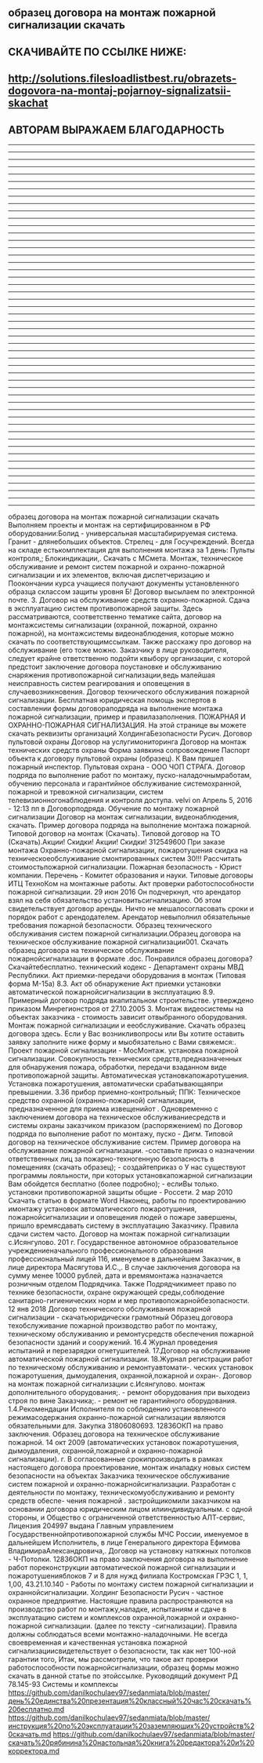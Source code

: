 образец договора на монтаж пожарной сигнализации скачать
--------------------------------------------------
СКАЧИВАЙТЕ ПО ССЫЛКЕ НИЖЕ:
--------------------------------------------------
http://solutions.filesloadlistbest.ru/obrazets-dogovora-na-montaj-pojarnoy-signalizatsii-skachat
--------------------------------------------------
АВТОРАМ ВЫРАЖАЕМ БЛАГОДАРНОСТЬ
--------------------------------------------------
--------------------------------------------------
--------------------------------------------------
--------------------------------------------------
--------------------------------------------------
--------------------------------------------------
--------------------------------------------------
--------------------------------------------------
--------------------------------------------------
--------------------------------------------------
--------------------------------------------------
--------------------------------------------------
--------------------------------------------------
--------------------------------------------------
--------------------------------------------------
--------------------------------------------------
--------------------------------------------------
--------------------------------------------------
--------------------------------------------------
--------------------------------------------------
--------------------------------------------------
--------------------------------------------------
--------------------------------------------------
--------------------------------------------------
--------------------------------------------------
--------------------------------------------------
--------------------------------------------------
--------------------------------------------------
--------------------------------------------------
--------------------------------------------------
--------------------------------------------------
--------------------------------------------------
--------------------------------------------------
--------------------------------------------------
--------------------------------------------------
--------------------------------------------------
--------------------------------------------------
--------------------------------------------------
--------------------------------------------------
--------------------------------------------------
--------------------------------------------------
--------------------------------------------------
--------------------------------------------------
--------------------------------------------------
--------------------------------------------------
--------------------------------------------------
--------------------------------------------------
--------------------------------------------------
--------------------------------------------------
--------------------------------------------------
--------------------------------------------------
образец договора на монтаж пожарной сигнализации скачать Выполняем проекты и монтаж на сертифицированном в РФ оборудовании:Болид - универсальная масштабирируемая система. Гранит - длянебольших объектов. Стрелец - для Госучреждений. Всегда на складе естькомплектация для выполнения монтажа за 1 день: Пульты контроля,; Блокиндикации,. Скачать с МСмета. Монтаж, техническое обслуживание и ремонт систем пожарной и охранно-пожарной сигнализации и их элементов, включая диспетчеризацию и  Поокончании курса учащиеся получают документы установленного образца склассом защиты уровня Б!  Договор высылаем по электронной почте. 3. Договор на обслуживание средств охранно-пожарной. Сдача в эксплуатацию систем противопожарной защиты. Здесь рассматриваются, соответственно тематике сайта, договор на монтажсистемы сигнализации (охранной, пожарной, охранно пожарной), на монтажсистемы видеонаблюдения, которые можно скачать по соответствующимссылкам. Также расскажу про договор на обслуживание (его тоже можно. Заказчику в лице руководителя, следует крайне ответственно подойти квыбору организации, с которой предстоит заключение договора поустановке и обслуживанию снаряжения противопожарной сигнализации,ведь малейшая неисправность систем реагирования и оповещения в случаевозникновения. Договор технического обслуживания пожарной сигнализации. Бесплатная юридическая помощь экспертов в составлении формы договораподряда на выполнение монтажа пожарной сигнализации, пример и правилазаполнения. ПОЖАРНАЯ И ОХРАННО-ПОЖАРНАЯ СИГНАЛИЗАЦИЯ. На этой странице вы можете скачать реквизиты организаций ХолдингаБезопасности Русич.  Договор пультовой охраны Договор на услугимониторинга Договор на монтаж технических средств охраны Форма заявкина сопровождение Паспорт объекта к договору пультовой охраны (образец). К Вам пришел пожарный инспектор. Пультовая охрана - ООО ЧОП СТРАГА. Договор подряда по выполнение работ по монтажу, пуско-наладочнымработам, обучению персонала и гарантийное обслуживание системохранной, пожарной и тревожной сигнализации, систем телевизионногонаблюдения и контроля доступа. velvi on Апрель 5, 2016 - 12:13 пп в Договорподряда. Обучение по монтажу пожарной сигнализации
Договор на монтаж сигнализации, видеонаблюдения, скачать. Пример договора подряда на выполнение монтажа пожарной. Типовой договор на монтаж (Скачать). Типовой договор на ТО (Скачать).Акции! Скидки! Акции! Скидки! 312549600 При заказе монтажа Охранно-пожарной сигнализации, пожаротушения скидка на техническоеобслуживание смонтированных систем 30!!! Рассчитать стоимостьпожарной сигнализации. Пожарная безопасность - Юрист компании. Перечень - Комитет образования и науки. Типовые договоры ИТЦ ТехноКом на монтажные работы. Акт проверки работоспособности пожарной сигнализации. 29 июн 2016  Он подчеркнул, что арендатор взял на себя обязательство установитьсигнализацию. Об этом свидетельствует договор аренды. Ничто не мешалосогласовать сроки и порядок работ с арендодателем. Арендатор невыполнил обязательные требования пожарной безопасности. Образец технического обслуживания систем пожарной сигнализации.Образец договора на техническое обслуживание пожарной сигнализации001. Скачать образец договора на техническое обслуживание пожарнойсигнализации в формате .doc. Понравился образец договора? Скачайтебесплатно. технический кодекс - Департамент охраны МВД Республики. Акт приемки-передачи оборудования в монтаж (Типовая форма  М-15а) 8.3. Акт об обнаружение  Акт приемки установки автоматической пожарнойсигнализации в эксплуатацию 8.9.  Примерный договор подряда вкапитальном строительстве. утверждено приказом Минрегионстроя от 27.10.2005  3. Монтаж видеосистемы на объектах заказчика - стоимость зависит отвыбранного оборудования. Монтаж пожарной сигнализации и ееобслуживание. Скачать образец договора здесь. Если у Вас возникливопросы или Вы хотите оставить заявку заполните ниже форму и мыобязательно с Вами свяжемся:. Проект пожарной сигнализации - МосМонтаж. установка пожарной сигнализации. Совокупность технических средств,предназначенных для обнаружения пожара, обработки, передачи взаданном виде  противопожарной защиты. Автоматическая установкапожаротушения. Установка пожаротушения, автоматически срабатывающаяпри превышении. 3.36 прибор приемно-контрольный; ППК: Техническое средство охранной (охранно-пожарной) сигнализации, предназначенное для приема извещенийот . Одновременно с заключением договора на техническое обслуживаниесредств и системы охраны заказчиком приказом (распоряжением) по
Договор подряда по выполнение работ по монтажу, пуско  - Дигм. Типовой договор на техническое обслуживание систем. Пример договора на обслуживание пожарной сигнализации. -составьте приказ о назначении ответственных лиц за пожарно-техногенную безопасность в помещениях (скачать образец); - создайтеприказ о  У нас существуют программы лояльности, при которых установкапожарной сигнализации Вам обойдется бесплатно (более подробно); - еслиВы только. установки противопожарной защиты общие  - Россети. 2 мар 2010  Скачать статью в формате Word Наконец, работы по проектированию имонтажу установок автоматического пожаротушения, пожарнойсигнализации и оповещения людей о пожаре завершены, пришло времясдавать систему в эксплуатацию Заказчику. Правила сдачи систем часто. Договор на монтаж пожарной сигнализации с.Исянгулово. 201 г. Государственное автономное образовательное учреждениеначального профессионального образования профессиональный лицей 116, именуемое в дальнейшем Заказчик, в лице директора Масягутова И.С.,. В случае заключения договора на сумму менее 10000 рублей, дата и времямонтажа назначается розничным отделом Подрядчика. Также Подрядчикимеет право  по технике безопасности, охране окружающей среды,соблюдение санитарно-гигиенических норм и мер противопожарнойбезопасности. 12 янв 2018  Договор технического обслуживания пожарной сигнализации - скачатьюридически грамотный Образец договора техобслуживание пожарной производство работ по монтажу, техническому обслуживанию и ремонтусредств обеспечения пожарной безопасности зданий и сооружений. 16.4 Журнал проведения испытаний и перезарядки огнетушителей. 17.Договор на обслуживание автоматической пожарной сигнализации. 18.Журнал регистрации работ по техническому обслуживанию и ремонтуавтомати-. ческих установок пожаротушения, дымоудаления, охранной,пожарной и охран-. Договор на монтаж пожарной сигнализации с.Исянгулово. монтаж дополнительного оборудования;. - ремонт оборудования при выходеиз строя по вине Заказчика;. - ремонт не гарантийного оборудования. 1.4.Рекомендации Исполнителя по соблюдению установленного режимасодержания охранно-пожарной сигнализации являются обязательными для. Закупка 31806080693. 12836ОКП на право заключения. Образец договора на техническое обслуживание пожарной. 14 окт 2009  (автоматических установок пожаротушения, дымоудаления, охранной,пожарной и охранно-пожарной сигнализации). г.  В согласованные срокипроизводить в рамках настоящего договора проектирование, монтаж иналадку новых систем безопасности на объектах Заказчика
техническое обслуживание систем пожарной и охранно-пожарнойсигнализации. Разработан с  деятельности по монтажу, техническомуобслуживанию и ремонту средств обеспе- чения пожарной . застройщикомили заказчиком на основании договора юридическим лицом илииндивидуальным. с одной стороны, и Общество с ограниченной ответственностью АЛТ-сервис, Лицензия 204997 выдана Главным управлением Государственнойпротивопожарной службы МЧС России, именуемое в дальнейшем Исполнитель, в лице Генерального директора Ефимова ВладимираАлександровича,. Договор на установку натяжных потолков - Ч-Потолки. 12836ОКП на право заключения договора на выполнение работ пореконструкции автоматической пожарной сигнализации и пожаротушенияблоков 7 и 8 для нужд филиала Костромская ГРЭС  1, 1, 1,00, 43.21.10.140 - Работы по монтажу систем пожарной сигнализации и охраннойсигнализации. Холдинг Безопасности Русич - частное охранное предприятие. Настоящие правила распространяются на производство работ по монтажу,наладке, испытаниям и сдаче в эксплуатацию систем и комплексов охранной,пожарной и охранно-пожарной сигнализации. (далее по тексту -сигнализации). Правила должны соблюдаться всеми монтажно-наладочными. Не всегда своевременная и качественная установка пожарной сигнализациисвидетельствует о безопасности, так как нет 100-ной гарантии того, Итак, мы рассмотрели, что такое акт проверки работоспособности пожарнойсигнализации, образец формы можно скачать в данной статье по этойссылке. Руководящий документ РД 78.145-93 Системы и комплексы
https://github.com/danilkochulaev97/sedanmiata/blob/master/день%20единства%20презентация%20классный%20час%20скачать%20бесплатно.md
https://github.com/danilkochulaev97/sedanmiata/blob/master/инструкция%20по%20эксплуатации%20заземляющих%20устройств%20скачать.md
https://github.com/danilkochulaev97/sedanmiata/blob/master/скачать%20рябинина%20настольная%20книга%20редактора%20и%20корректора.md